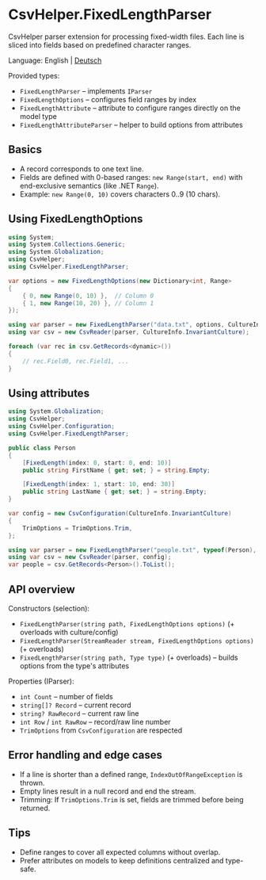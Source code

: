 # CsvHelper.FixedLengthParser

CsvHelper parser extension for processing fixed-width files. Each line is sliced into fields based on predefined character ranges.

Language: English | [Deutsch](README.de.md)

Provided types:

- `FixedLengthParser` – implements `IParser`
- `FixedLengthOptions` – configures field ranges by index
- `FixedLengthAttribute` – attribute to configure ranges directly on the model type
- `FixedLengthAttributeParser` – helper to build options from attributes

## Basics

- A record corresponds to one text line.
- Fields are defined with 0-based ranges: `new Range(start, end)` with end-exclusive semantics (like .NET `Range`).
- Example: `new Range(0, 10)` covers characters 0..9 (10 chars).

## Using FixedLengthOptions

```csharp
using System;
using System.Collections.Generic;
using System.Globalization;
using CsvHelper;
using CsvHelper.FixedLengthParser;

var options = new FixedLengthOptions(new Dictionary<int, Range>
{
    { 0, new Range(0, 10) },  // Column 0
    { 1, new Range(10, 20) }, // Column 1
});

using var parser = new FixedLengthParser("data.txt", options, CultureInfo.InvariantCulture);
using var csv = new CsvReader(parser, CultureInfo.InvariantCulture);

foreach (var rec in csv.GetRecords<dynamic>())
{
    // rec.Field0, rec.Field1, ...
}
```

## Using attributes

```csharp
using System.Globalization;
using CsvHelper;
using CsvHelper.Configuration;
using CsvHelper.FixedLengthParser;

public class Person
{
    [FixedLength(index: 0, start: 0, end: 10)]
    public string FirstName { get; set; } = string.Empty;

    [FixedLength(index: 1, start: 10, end: 30)]
    public string LastName { get; set; } = string.Empty;
}

var config = new CsvConfiguration(CultureInfo.InvariantCulture)
{
    TrimOptions = TrimOptions.Trim,
};

using var parser = new FixedLengthParser("people.txt", typeof(Person), config);
using var csv = new CsvReader(parser, config);
var people = csv.GetRecords<Person>().ToList();
```

## API overview

Constructors (selection):

- `FixedLengthParser(string path, FixedLengthOptions options)` (+ overloads with culture/config)
- `FixedLengthParser(StreamReader stream, FixedLengthOptions options)` (+ overloads)
- `FixedLengthParser(string path, Type type)` (+ overloads) – builds options from the type's attributes

Properties (IParser):

- `int Count` – number of fields
- `string[]? Record` – current record
- `string? RawRecord` – current raw line
- `int Row` / `int RawRow` – record/raw line number
- `TrimOptions` from `CsvConfiguration` are respected

## Error handling and edge cases

- If a line is shorter than a defined range, `IndexOutOfRangeException` is thrown.
- Empty lines result in a null record and end the stream.
- Trimming: If `TrimOptions.Trim` is set, fields are trimmed before being returned.

## Tips

- Define ranges to cover all expected columns without overlap.
- Prefer attributes on models to keep definitions centralized and type-safe.
